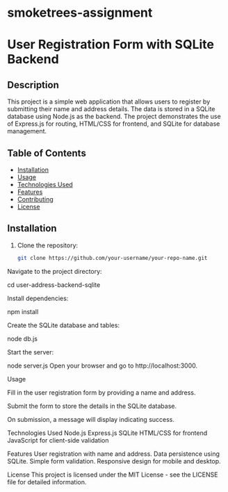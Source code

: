 # smoketrees-assignment

# User Registration Form with SQLite Backend

## Description
This project is a simple web application that allows users to register by submitting their name and address details. The data is stored in a SQLite database using Node.js as the backend. The project demonstrates the use of Express.js for routing, HTML/CSS for frontend, and SQLite for database management.

## Table of Contents
- [Installation](#installation)
- [Usage](#usage)
- [Technologies Used](#technologies-used)
- [Features](#features)
- [Contributing](#contributing)
- [License](#license)

## Installation

1. Clone the repository:
   ```bash
   git clone https://github.com/your-username/your-repo-name.git
   
Navigate to the project directory:

cd user-address-backend-sqlite

Install dependencies:

npm install

Create the SQLite database and tables:


node db.js

Start the server:


node server.js
Open your browser and go to http://localhost:3000.

Usage

Fill in the user registration form by providing a name and address.

Submit the form to store the details in the SQLite database.

On submission, a message will display indicating success.

Technologies Used
Node.js
Express.js
SQLite
HTML/CSS for frontend
JavaScript for client-side validation

Features
User registration with name and address.
Data persistence using SQLite.
Simple form validation.
Responsive design for mobile and desktop.


License
This project is licensed under the MIT License - see the LICENSE file for detailed information.
